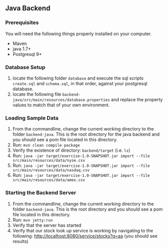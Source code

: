 ## Java Backend

### Prerequisites

You will need the following things properly installed on your computer.

* Maven
* java 1.7+
* Postgresql 9+

### Database Setup

1. locate the following folder `database` and execute the sql scripts `create.sql` and `schema.sql`, in that order, against your postgresql database.
2. locate the following file `backend-java/src/main/resources/database.properties` and replace the property values to match that of your own environment.

### Loading Sample Data

1. From the commandline, change the current working directory to the folder `backend-java`. This is the root directory for the java backend and you should see a pom file located in this directory.
2. Run: `mvn clean compile package`
3. Verify the existence of directory: `backend/target` (i.e. `ls`)
3. Run: `java -jar target/exercise-1.0-SNAPSHOT.jar import --file src/main/resources/data/nyse.csv`
4. Run: `java -jar target/exercise-1.0-SNAPSHOT.jar import --file src/main/resources/data/nasdaq.csv`
5. Run: `java -jar target/exercise-1.0-SNAPSHOT.jar import --file src/main/resources/data/amex.csv`

### Starting the Backend Server

1. From the commandline, change the current working directory to the folder `backend-java`. This is the root directory and you should see a pom file located in this directory.
2. Run: `mvn jetty:run`
3. Verify that the server has started
4. Verify that our stock look up service is working by navigating to the following: [http://localhost:8080/service/stocks?q=aa](http://localhost:8080/service/stocks?q=aa) (you should see results)
